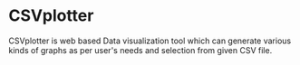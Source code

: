 # CSVplotter
CSVplotter is web based Data visualization tool which can generate various kinds of graphs as per user's needs and selection from given CSV file.
